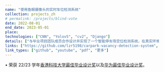 ```yaml
---
name: "使用鱼眼摄像头的实时车位检测系统"
collection: projects_zh
# permalink: /projects/blind-vote
date: 2022-08-01
end_date: 2023-05-01
place: 
technologies: ["CNN", "Yolov5", "cv2", "Django"]
details: ["与毕业项目团队成员合作设计并实现了一个智能停车场空位检测系统，在真实环境测试中达到了 91% 的准确率且无误报。", "系统采用迁移学习、卷积神经网络（CNN）以及 YOLOv5，并通过鱼眼摄像头结合图像去畸变算法，实现了比行业标准更广的检测视角。"]
links: ["https://github.com/lzr5198/carpark-vacancy-detection-system", "https://www.youtube.com/watch?v=KC4RcZ52hQg", "/files/smart-carpark-report.pdf", "https://cse.hkust.edu.hk/ug/fyp/bestfyp/#year2022-2023"]
link_types: ["github", "youtube", "pdf", "更多"]
---
```

<p>
  &#x2022; 荣获 22/23 学年<a target="_blank" href="/files/prof_sc_best_fyp.pdf">香港科技大学最佳毕业设计奖</a>以及<a target="_blank" href="/files/industry_best_fyp.pdf">华为最佳毕业设计奖</a>。
</p>
